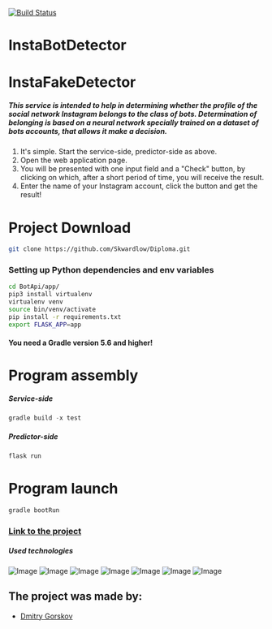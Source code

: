 [![Build Status](https://travis-ci.com/Skwardlow/Diploma.svg?token=KCkKDpGCxsPEM3xKfkFv&branch=master)](https://travis-ci.com/github/Skwardlow/Diploma)

# InstaBotDetector

# InstaFakeDetector 
##### This service is intended to help in determining whether the profile of the social network Instagram belongs to the class of bots. Determination of belonging is based on a neural network specially trained on a dataset of bots accounts, that allows it make a decision.
 1. It's simple. Start the service-side, predictor-side as above.
 2. Open the web application page.
 3. You will be presented with one input field and a "Check" button, by clicking on which, after a short period of time, you will receive the result.
 4. Enter the name of your Instagram account, click the button and get the result!

# Project Download
```Bash
git clone https://github.com/Skwardlow/Diploma.git
```

### Setting up Python dependencies and env variables
```Bash
cd BotApi/app/
pip3 install virtualenv
virtualenv venv
source bin/venv/activate
pip install -r requirements.txt
export FLASK_APP=app
```

#### You need a Gradle version 5.6 and higher!

# Program assembly

##### Service-side
```Groovy
gradle build -x test
```

##### Predictor-side
```Bash
flask run
```

# Program launch
```Groovy
gradle bootRun
```

### [Link to the project](https://instabotdetector.herokuapp.com/)

##### Used technologies 
![Image](https://lilly021.com/wp-content/uploads/2019/07/springBoot_featured_image.png)
![Image](https://i.ytimg.com/vi/ClM3T7uozEo/maxresdefault.jpg)
![Image](https://pbs.twimg.com/media/Ch-UM1wWEAISZac.jpg)
![Image](https://static.tildacdn.com/tild3830-6137-4139-b266-323735306638/IG-Glyph-Icon-hero.png)
![Image](https://neurohive.io/wp-content/uploads/2019/06/1200px-Scikit_learn_logo_small.svg.png)
![Image](https://linux-notes.org/wp-content/uploads/2019/06/Ustanovka-heroku-v-UnixLinux-660x320.jpg)
![Image](http://www.johncanessa.com/wp-content/uploads/2017/03/rest_api_logo.jpg)



## The project was made by:
* [Dmitry Gorskov](https://github.com/Skwardlow) 
